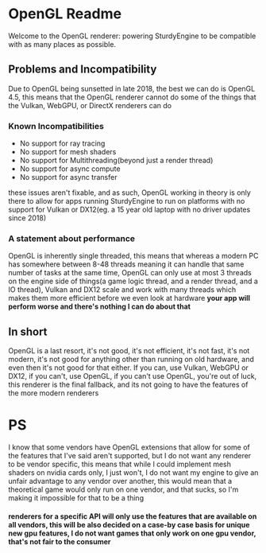 # OpenGL Readme

Welcome to the OpenGL renderer: powering SturdyEngine to be compatible with as many places as possible.

## Problems and Incompatibility

Due to OpenGL being sunsetted in late 2018, the best we can do is OpenGL 4.5, this means that the OpenGL renderer cannot
do some of the things that the Vulkan, WebGPU, or DirectX renderers can do

### Known Incompatibilities

- No support for ray tracing
- No support for mesh shaders
- No support for Multithreading(beyond just a render thread)
- No support for async compute
- No support for async transfer

these issues aren't fixable, and as such, OpenGL working in theory is only there to allow for apps running SturdyEngine
to run on platforms with no support for Vulkan or DX12(eg. a 15 year old laptop with no driver updates since 2018)

### A statement about performance

OpenGL is inherently single threaded, this means that whereas a modern PC has somewhere between 8-48 threads meaning it
can handle that same number of tasks at the same time, OpenGL can only use at most 3 threads on the engine side of
things(a game logic thread, and a render thread, and a IO thread), Vulkan and DX12 scale and work with many threads
which makes them more efficient before we even look at hardware **your app will perform worse and there's nothing I can
do about that**

## In short

OpenGL is a last resort, it's not good, it's not efficient, it's not fast, it's not modern, it's not good for anything
other than running on old hardware, and even then it's not good for that either. If you can, use Vulkan, WebGPU or DX12,
if you can't, use OpenGL, if you can't use OpenGL, you're out of luck, this renderer is the final fallback, and its not
going to have the features of the more modern renderers

# PS

I know that some vendors have OpenGL extensions that allow for some of the features that I've said aren't supported, but
I do not want any renderer to be vendor specific, this means that while I could implement mesh shaders on nvidia cards
only, I just won't, I do not want my engine to give an unfair advantage to any vendor over another, this would mean that
a theoretical game would only run on one vendor, and that sucks, so I'm making it impossible for that to be a thing

#### renderers for a specific API will only use the features that are available on all vendors, this will be also decided on a case-by case basis for unique new gpu features, I do not want games that only work on one gpu vendor, that's not fair to the consumer
